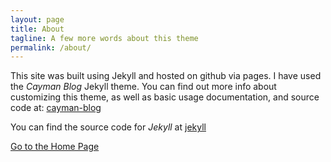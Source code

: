 ```yaml
---
layout: page
title: About
tagline: A few more words about this theme
permalink: /about/
---
```


This site was built using Jekyll and hosted on github via pages. I have used the _Cayman Blog_ Jekyll theme. You can find out more info about customizing this theme, as well as basic usage documentation, and source code at: [cayman-blog](https://github.com/lorepirri/cayman-blog)

You can find the source code for _Jekyll_ at [jekyll](https://github.com/jekyll/jekyll)


[Go to the Home Page](../)
